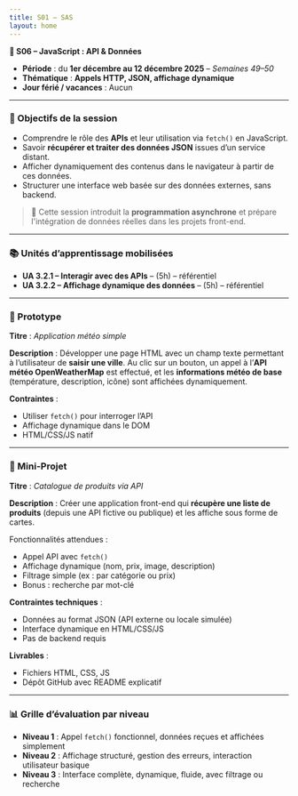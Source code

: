 ```yaml
---
title: S01 – SAS 
layout: home
---
```


**📅 S06 – JavaScript : API & Données**

- **Période** : du **1er décembre au 12 décembre 2025** – *Semaines 49–50*
- **Thématique** : **Appels HTTP, JSON, affichage dynamique**
- **Jour férié / vacances** : Aucun

---

### 🧭 Objectifs de la session

* Comprendre le rôle des **APIs** et leur utilisation via `fetch()` en JavaScript.
* Savoir **récupérer et traiter des données JSON** issues d’un service distant.
* Afficher dynamiquement des contenus dans le navigateur à partir de ces données.
* Structurer une interface web basée sur des données externes, sans backend.

> 🔗 Cette session introduit la **programmation asynchrone** et prépare l'intégration de données réelles dans les projets front-end.

---

### 📚 Unités d’apprentissage mobilisées

* **UA 3.2.1 – Interagir avec des APIs** – (5h) – référentiel
* **UA 3.2.2 – Affichage dynamique des données** – (5h) – référentiel

---

### 🧩 Prototype

**Titre** : *Application météo simple*

**Description** :
Développer une page HTML avec un champ texte permettant à l’utilisateur de **saisir une ville**.
Au clic sur un bouton, un appel à l’**API météo OpenWeatherMap** est effectué, et les **informations météo de base** (température, description, icône) sont affichées dynamiquement.

**Contraintes** :

* Utiliser `fetch()` pour interroger l’API
* Affichage dynamique dans le DOM
* HTML/CSS/JS natif

---

### 🧪 Mini-Projet

**Titre** : *Catalogue de produits via API*

**Description** :
Créer une application front-end qui **récupère une liste de produits** (depuis une API fictive ou publique) et les affiche sous forme de cartes.

Fonctionnalités attendues :

* Appel API avec `fetch()`
* Affichage dynamique (nom, prix, image, description)
* Filtrage simple (ex : par catégorie ou prix)
* Bonus : recherche par mot-clé

**Contraintes techniques** :

* Données au format JSON (API externe ou locale simulée)
* Interface dynamique en HTML/CSS/JS
* Pas de backend requis

**Livrables** :

* Fichiers HTML, CSS, JS
* Dépôt GitHub avec README explicatif

---

### 📊 Grille d’évaluation par niveau

* **Niveau 1** : Appel `fetch()` fonctionnel, données reçues et affichées simplement
* **Niveau 2** : Affichage structuré, gestion des erreurs, interaction utilisateur basique
* **Niveau 3** : Interface complète, dynamique, fluide, avec filtrage ou recherche

